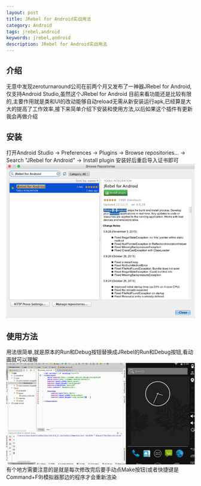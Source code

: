 ```yaml
---
layout: post
title: JRebel for Android实战用法
category: Android
tags: jrebel,android
keywords: jrebel,android
description: JRebel for Android实战用法
---
```


## 介绍
无意中发现zeroturnaround公司在前两个月又发布了一神器JRebel for Android,仅支持Android Studio,虽然这个JRebel for Android 目前来看功能还是比较有限的,主要作用就是类和UI的改动能够自动reload无需从新安装运行apk,已经算是大大的提高了工作效率,接下来简单介绍下安装和使用方法,以后如果这个插件有更新我会再做介绍

## 安装
打开Android Studio -> Preferences -> Plugins -> Browse repositories... -> Search "JRebel for Android" -> Install plugin
安装好后重启导入证书即可
![enter description here][1]

## 使用方法
用法很简单,就是原本的Run和Debug按钮替换成JRebel的Run和Debug按钮,看动画就可以理解
![enter description here][2]
有个地方需要注意的是就是每次修改完后要手动点Make按钮(或者快捷键是Command+F9)模拟器那边的程序才会重新渲染

  [1]: /assets/images/JRebel-for-Android-Studio/1446736044669.jpg "1446736044669.jpg"
  [2]: /assets/images/JRebel-for-Android-Studio/1446737778550.gif "1446737778550.gif"
